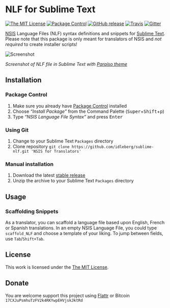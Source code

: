 # NLF for Sublime Text

[![The MIT License](https://img.shields.io/badge/license-MIT-orange.svg?style=flat-square)](http://opensource.org/licenses/MIT)
[![Package Control](https://packagecontrol.herokuapp.com/downloads/NSIS%20for%20Translators.svg?style=flat-square)](https://packagecontrol.io/packages/NSIS%20for%20Translators)
[![GitHub release](https://img.shields.io/github/release/idleberg/sublime-nlf.svg?style=flat-square)](https://github.com/idleberg/sublime-nlf/releases)
[![Travis](https://img.shields.io/travis/idleberg/sublime-nlf.svg?style=flat-square)](https://travis-ci.org/idleberg/sublime-nlf)
[![Gitter](https://img.shields.io/badge/chat-Gitter-ed1965.svg?style=flat-square)](https://gitter.im/NSIS-Dev/SublimeText)

[NSIS](http://nsis.sourceforge.net) Language Files (NLF) syntax definitions and snippets for [Sublime Text](http://www.sublimetext.com/). Please note that this package is only meant for translators of NSIS and *not required* to create installer scripts!

![Screenshot](https://raw.github.com/idleberg/sublime-nlf/master/screenshot.png)

*Screenshot of NLF file in Sublime Text with [Paraíso theme](https://github.com/idleberg/Paraiso.tmTheme)*

## Installation

### Package Control

1. Make sure you already have [Package Control](https://packagecontrol.io/) installed
2. Choose *“Install Package”* from the Command Palette (<kbd>Super</kbd>+<kbd>Shift</kbd>+<kbd>p</kbd>)
3. Type *“NSIS Language File Syntax”* and press <kbd>Enter</kbd>

### Using Git

1. Change to your Sublime Text `Packages` directory
2. Clone repository `git clone https://github.com/idleberg/sublime-nlf.git 'NSIS for Translators'`

### Manual installation

1. Download the latest [stable release](https://github.com/idleberg/sublime-nlf/releases)
2. Unzip the archive to your Sublime Text `Packages` directory

## Usage

### Scaffolding Snippets

As a translator, you can scaffold a language file based upon English, French or Spanish translations. In an empty NSIS Language File, you could type `scaffold_NLF` and choose a template of your liking. To jump between fields, use `Tab`/`Shift+Tab`.

## License

This work is licensed under the [The MIT License](LICENSE).

## Donate

You are welcome support this project using [Flattr](https://flattr.com/submit/auto?user_id=idleberg&url=https://github.com/idleberg/sublime-nlf) or Bitcoin `17CXJuPsmhuTzFV2k4RKYwpEHVjskJktRd`


